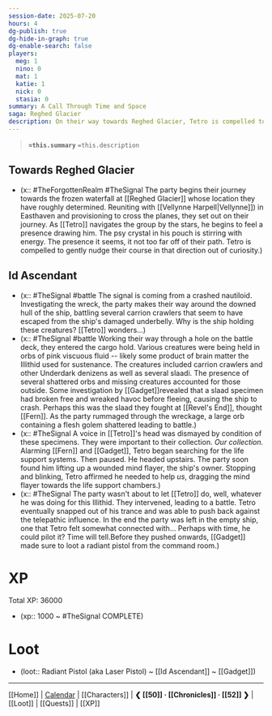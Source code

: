 ```yaml
---
session-date: 2025-07-20
hours: 4
dg-publish: true
dg-hide-in-graph: true
dg-enable-search: false
players:
  meg: 1
  nino: 0
  mat: 1
  katie: 1
  nick: 0
  stasia: 0
summary: A Call Through Time and Space
saga: Reghed Glacier
description: On their way towards Reghed Glacier, Tetro is compelled to navigate towards a call stemming from the psi crystal humming in his shell. We feel compelled, he silently muses. On arrival, the group scours a crashed nautiloid ship. Its cargo hold housed various creatures or specimens. Signs of a struggle led the party to uncover the ship's fate. A slaad escaped and brought the vessel down before fleeing. Perhaps this encountered for the infestation at Revel's End. Tetro is driven by a telepathic connection to aid the wounded mind flayer captain, which leaves Fern and Gadget to snap him out of this fugue state. In the end, they clear the ship, and Tetro feels the beginnings of a psychic connection to the ship itself -- the Id Ascendant.
---
```


> **`=this.summary`**
> `=this.description`

## Towards Reghed Glacier
- (x::  #TheForgottenRealm #TheSignal The party begins their journey towards the frozen waterfall at [[Reghed Glacier]] whose location they have roughly determined. Reuniting with [[Vellynne Harpell|Vellynne]]) in Easthaven and provisioning to cross the planes, they set out on their journey. As [[Tetro]] navigates the group by the stars, he begins to feel a presence drawing him. The psy crystal in his pouch is stirring with energy. The presence it seems, it not too far off of their path. Tetro is compelled to gently nudge their course in that direction out of curiosity.) 

## Id Ascendant
- (x:: #TheSignal #battle The signal is coming from a crashed nautiloid. Investigating the wreck, the party makes their way around the downed hull of the ship, battling several carrion crawlers that seem to have escaped from the ship's damaged underbelly. Why is the ship holding these creatures? [[Tetro]] wonders...)
- (x:: #TheSignal #battle Working their way through a hole on the battle deck, they entered the cargo hold. Various creatures were being held in orbs of pink viscuous fluid -- likely some product of brain matter the Illithid used for sustenance. The creatures included carrion crawlers and other Underdark denizens as well as several slaadi. The presence of several shattered orbs and missing creatures accounted for those outside. Some investigation by [[Gadget]]revealed that a slaad specimen had broken free and wreaked havoc before fleeing, causing the ship to crash. Perhaps this was the slaad they fought at [[Revel's End]], thought [[Fern]]. As the party rummaged through the wreckage, a large orb containing a flesh golem shattered leading to battle.)
- (x:: #TheSignal A voice in [[Tetro]]'s head was dismayed by condition of these specimens. They were important to their collection. *Our collection.* Alarming [[Fern]] and [[Gadget]], Tetro began searching for the life support systems. Then paused. He headed upstairs. The party soon found him lifting up a wounded mind flayer, the ship's owner. Stopping and blinking, Tetro affirmed he needed to help *us*, dragging the mind flayer towards the life support chambers.)
- (x:: #TheSignal The party wasn't about to let [[Tetro]] do, well, whatever he was doing for this Illithid. They intervened, leading to a battle. Tetro eventually snapped out of his trance and was able to push back against the telepathic influence. In the end the party was left in the empty ship, one that Tetro felt somewhat connected with... Perhaps with time, he could pilot it? Time will tell.Before they pushed onwards, [[Gadget]] made sure to loot a radiant pistol from the command room.)

# XP
Total XP: 36000
- (xp:: 1000 ~ #TheSignal COMPLETE) 

# Loot
- (loot::  Radiant Pistol (aka Laser Pistol) ~ [[Id Ascendant]] ~ [[Gadget]])

---
[[Home]] | [Calendar](https://app.fantasy-calendar.com/calendars/38f9e3f5098bac1f655a4fb4241f35eb) | [[Characters]] | **❮ [[50]] · [[Chronicles]] ·  [[52]] ❯** | [[Loot]] | [[Quests]]  | [[XP]]